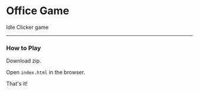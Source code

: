 # Office Game

Idle Clicker game

-------

### How to Play

Download zip.

Open `index.html` in the browser.

That's it!
